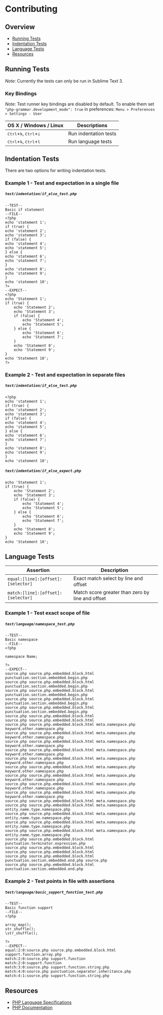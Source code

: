 # Contributing

## Overview

* [Running Tests](#running-tests)
* [Indentation Tests](#indentation-tests)
* [Language Tests](#language-tests)
* [Resources](#resources)

## Running Tests

_Note_: Currently the tests can only be run in Sublime Text 3.

### Key Bindings

_Note_: Test runner key bindings are disabled by default. To enable them set `"php-grammar.development_mode": true` in preferences: `Menu > Preferences > Settings - User`

| OS X / Windows / Linux | Descriptions |
|------------------------|--------------|
| <kbd>Ctrl</kbd>+<kbd>k</kbd>, <kbd>Ctrl</kbd>+<kbd>i</kbd> | Run indentation tests |
| <kbd>Ctrl</kbd>+<kbd>k</kbd>, <kbd>Ctrl</kbd>+<kbd>l</kbd> | Run language tests |

## Indentation Tests

There are two options for writing indentation tests.

### Example 1 - Test and expectation in a single file

##### `test/indentation/if_else_test.php`

```
--TEST--
Basic if statement
--FILE--
<?php
echo 'statement 1';
if (true) {
echo 'statement 2';
echo 'statement 3';
if (false) {
echo 'statement 4';
echo 'statement 5';
} else {
echo 'statement 6';
echo 'statement 7';
}
echo 'statement 8';
echo 'statement 9';
}
echo 'statement 10';
?>
--EXPECT--
<?php
echo 'Statement 1';
if (true) {
    echo 'Statement 2';
    echo 'Statement 3';
    if (false) {
        echo 'Statement 4';
        echo 'Statement 5';
    } else {
        echo 'Statement 6';
        echo 'Statement 7';
    }
    echo 'Statement 8';
    echo 'Statement 9';
}
echo 'Statement 10';
?>
```


### Example 2 - Test and expectation in separate files

##### `test/indentation/if_else_test.php`

```
<?php
echo 'statement 1';
if (true) {
echo 'statement 2';
echo 'statement 3';
if (false) {
echo 'statement 4';
echo 'statement 5';
} else {
echo 'statement 6';
echo 'statement 7';
}
echo 'statement 8';
echo 'statement 9';
}
echo 'statement 10';
```

##### `test/indentation/if_else_expect.php`

```
echo 'Statement 1';
if (true) {
    echo 'Statement 2';
    echo 'Statement 3';
    if (false) {
        echo 'Statement 4';
        echo 'Statement 5';
    } else {
        echo 'Statement 6';
        echo 'Statement 7';
    }
    echo 'Statement 8';
    echo 'Statement 9';
}
echo 'Statement 10';
```

## Language Tests

| Assertion | Description |
|-----------|-------------|
| `equal:[line]:[offset]:[selector]` | Exact match select by line and offset |
| `match:[line]:[offset]:[selector]` | Match score greater than zero by line and offset |

### Example 1 - Test exact scope of file

##### `test/language/namespace_test.php`

```
--TEST--
Basic namespace
--FILE--
<?php

namespace Name;

?>
--EXPECT--
source.php source.php.embedded.block.html punctuation.section.embedded.begin.php
source.php source.php.embedded.block.html punctuation.section.embedded.begin.php
source.php source.php.embedded.block.html punctuation.section.embedded.begin.php
source.php source.php.embedded.block.html punctuation.section.embedded.begin.php
source.php source.php.embedded.block.html punctuation.section.embedded.begin.php
source.php source.php.embedded.block.html
source.php source.php.embedded.block.html
source.php source.php.embedded.block.html meta.namespace.php keyword.other.namespace.php
source.php source.php.embedded.block.html meta.namespace.php keyword.other.namespace.php
source.php source.php.embedded.block.html meta.namespace.php keyword.other.namespace.php
source.php source.php.embedded.block.html meta.namespace.php keyword.other.namespace.php
source.php source.php.embedded.block.html meta.namespace.php keyword.other.namespace.php
source.php source.php.embedded.block.html meta.namespace.php keyword.other.namespace.php
source.php source.php.embedded.block.html meta.namespace.php keyword.other.namespace.php
source.php source.php.embedded.block.html meta.namespace.php keyword.other.namespace.php
source.php source.php.embedded.block.html meta.namespace.php keyword.other.namespace.php
source.php source.php.embedded.block.html meta.namespace.php
source.php source.php.embedded.block.html meta.namespace.php entity.name.type.namespace.php
source.php source.php.embedded.block.html meta.namespace.php entity.name.type.namespace.php
source.php source.php.embedded.block.html meta.namespace.php entity.name.type.namespace.php
source.php source.php.embedded.block.html meta.namespace.php entity.name.type.namespace.php
source.php source.php.embedded.block.html punctuation.terminator.expression.php
source.php source.php.embedded.block.html
source.php source.php.embedded.block.html
source.php source.php.embedded.block.html punctuation.section.embedded.end.php source.php
source.php source.php.embedded.block.html punctuation.section.embedded.end.php
```

### Example 2 - Test points in file with assertions

##### `test/language/basic_support_function_test.php`

```
--TEST--
Basic function support
--FILE--
<?php

array_map();
str_shuffle();
\str_shuffle();

?>
--EXPECT--
equal:2:0:source.php source.php.embedded.block.html support.function.array.php
match:2:0:source.php support.function
match:2:0:support.function
match:3:0:source.php support.function.string.php
match:4:0:source.php punctuation.separator.inheritance.php
match:4:1:source.php support.function.string.php
```

## Resources

* [PHP Language Specifications][php-langspec]
* [PHP Documentation][php-docs]

[php-docs]: http://php.net/docs.php
[php-langspec]: https://github.com/php/php-langspec
